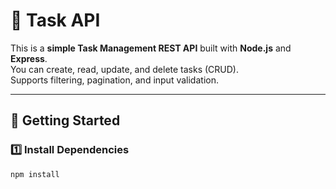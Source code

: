 # 📝 Task API 

This is a **simple Task Management REST API** built with **Node.js** and **Express**.  
You can create, read, update, and delete tasks (CRUD).  
Supports filtering, pagination, and input validation.

---

## 🚀 Getting Started

### 1️⃣ Install Dependencies
```bash
npm install
